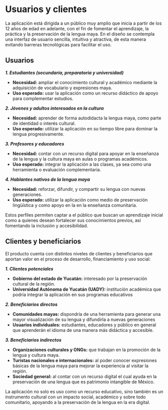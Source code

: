 # Usuarios y clientes
La aplicación está dirigida a un público muy amplio que inicia a partir de los 12 años de edad en adelante, con el fin de fomentar el aprendizaje, la práctica y la preservación de la lengua maya. En el diseño se contempla una interfaz de usuario sencilla, intuitiva y atractiva, de esta manera evitando barreras tecnológicas para facilitar el uso.

## Usuarios

_**1. Estudiantes (secundaria, preparatoria y universidad)**_
- **Necesidad:** ampliar el conocimiento cultural y académico mediante la adquisición de vocabulario y expresiones maya.
- **Uso esperado:** usar la aplicación como un recurso didáctico de apoyo para complementar estudios.

_**2. Jóvenes y adultos interesados en la cultura**_
- **Necesidad:** aprender de forma autodidacta la lengua maya, como parte de identidad o interés cultural.
- **Uso esperado:** utilizar la aplicación en su tiempo libre para dominar la lengua progresivamente.

_**3. Profesores y educadores**_
- **Necesidad:** contar con un recurso digital para apoyar en la enseñanza de la lengua y la cultura maya en aulas o programas académicos.
- **Uso esperado:** integrar la aplicación a las clases, ya sea como una herramienta o evaluación complementaria.

_**4. Hablantes nativos de la lengua maya**_
  - **Necesidad:** reforzar, difundir, y compartir su lengua con nuevas generaciones.
  - **Uso esperado:** utilizar la aplicación como medio de preservación lingüística y como apoyo en la en la enseñanza comunitaria.

Estos perfiles permiten captar a el público que buscan un aprendizaje inicial como a quienes desean fortalecer sus conocimientos previos, así fomentando la inclusión y accesibilidad.

## Clientes y beneficiarios
El producto cuenta con distintos niveles de clientes y beneficiarios que aportan valor en el proceso de desarrollo, financiamiento y uso social:

_**1. Clientes potenciales**_
- **Gobierno del estado de Yucatán:** interesado por la preservación cultural de la región.
- **Universidad Autónoma de Yucatán (UADY):** institución académica que podría integrar la aplicación en sus programas educativos

_**2. Beneficiarios directos**_
- **Comunidades mayas:** dispondría de una herramienta para generar una mayor visualización de su lengua y difundirla a nuevas generaciones
- **Usuarios individuales:** estudiantes, educadores y público en general que aprenderán el idioma de una manera más didáctica y accesible.

_**3. Beneficiarios indirectos**_
- **Organizaciones culturales y ONGs:** que trabajan en la promoción de la lengua y cultura maya.
- **Turistas nacionales e internacionales:** al poder conocer expresiones básicas de la lengua maya para mejorar la experiencia al visitar la región.
- **Sociedad general:** al contar con un recurso digital el cual ayuda en la preservación de una lengua que es patrimonio intangible de México.

La aplicación no solo es uso como un recurso educativo, sino también es un instrumento cultural con un impacto social, académico y sobre todo comunitario, apoyando a la preservación de la lengua en la era digital.
